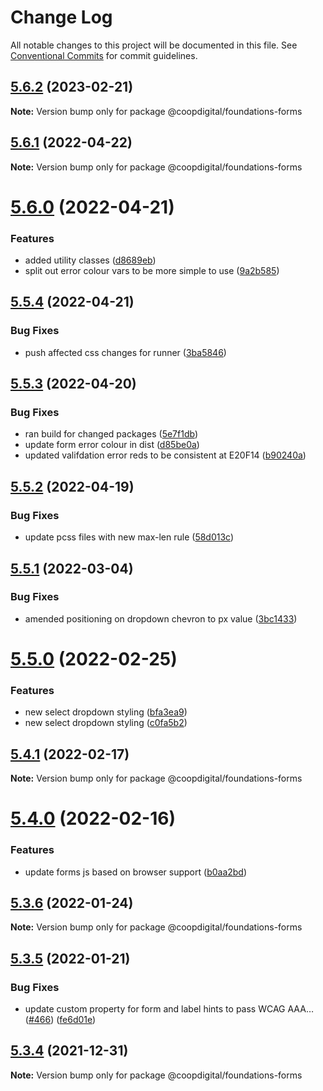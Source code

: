 # Change Log

All notable changes to this project will be documented in this file.
See [Conventional Commits](https://conventionalcommits.org) for commit guidelines.

## [5.6.2](https://github.com/coopdigital/coop-frontend/compare/@coopdigital/foundations-forms@5.6.1...@coopdigital/foundations-forms@5.6.2) (2023-02-21)

**Note:** Version bump only for package @coopdigital/foundations-forms





## [5.6.1](https://github.com/coopdigital/coop-frontend/compare/@coopdigital/foundations-forms@5.6.0...@coopdigital/foundations-forms@5.6.1) (2022-04-22)

**Note:** Version bump only for package @coopdigital/foundations-forms





# [5.6.0](https://github.com/coopdigital/coop-frontend/compare/@coopdigital/foundations-forms@5.5.4...@coopdigital/foundations-forms@5.6.0) (2022-04-21)


### Features

* added utility classes ([d8689eb](https://github.com/coopdigital/coop-frontend/commit/d8689eb5358d756d9fde99fc96b51fa77773a1a3))
* split out error colour vars to be more simple to use ([9a2b585](https://github.com/coopdigital/coop-frontend/commit/9a2b585417990fbfe150f8573cd94d76188b02f9))





## [5.5.4](https://github.com/coopdigital/coop-frontend/compare/@coopdigital/foundations-forms@5.5.3...@coopdigital/foundations-forms@5.5.4) (2022-04-21)


### Bug Fixes

* push affected css changes for runner ([3ba5846](https://github.com/coopdigital/coop-frontend/commit/3ba5846475eec8e7fa0d3bb2c84e98592874d19f))





## [5.5.3](https://github.com/coopdigital/coop-frontend/compare/@coopdigital/foundations-forms@5.5.2...@coopdigital/foundations-forms@5.5.3) (2022-04-20)


### Bug Fixes

* ran build for changed packages ([5e7f1db](https://github.com/coopdigital/coop-frontend/commit/5e7f1dbdf38ca13b8233b81f72d3725b8a47d834))
* update form error colour in dist ([d85be0a](https://github.com/coopdigital/coop-frontend/commit/d85be0a7dbf65b4781099091cf3e15bfa9096adb))
* updated valifdation error reds to be consistent at E20F14 ([b90240a](https://github.com/coopdigital/coop-frontend/commit/b90240af9bf80d5e11c9b6d4e2089aef9ec5a795))





## [5.5.2](https://github.com/coopdigital/coop-frontend/compare/@coopdigital/foundations-forms@5.5.1...@coopdigital/foundations-forms@5.5.2) (2022-04-19)


### Bug Fixes

* update pcss files with new max-len rule ([58d013c](https://github.com/coopdigital/coop-frontend/commit/58d013c58111ff07521b792b0538bca2690efc74))





## [5.5.1](https://github.com/coopdigital/coop-frontend/compare/@coopdigital/foundations-forms@5.5.0...@coopdigital/foundations-forms@5.5.1) (2022-03-04)


### Bug Fixes

* amended positioning on dropdown chevron to px value ([3bc1433](https://github.com/coopdigital/coop-frontend/commit/3bc1433ce1722b0c810580d71f8cbcc26a370ca1))





# [5.5.0](https://github.com/coopdigital/coop-frontend/compare/@coopdigital/foundations-forms@5.4.1...@coopdigital/foundations-forms@5.5.0) (2022-02-25)


### Features

* new select dropdown styling ([bfa3ea9](https://github.com/coopdigital/coop-frontend/commit/bfa3ea961c942446d1124cb7c61543bfd9a069f5))
* new select dropdown styling ([c0fa5b2](https://github.com/coopdigital/coop-frontend/commit/c0fa5b280c0ce6c3ea383ad6c91bb91cc0f3caad))





## [5.4.1](https://github.com/coopdigital/coop-frontend/compare/@coopdigital/foundations-forms@5.4.0...@coopdigital/foundations-forms@5.4.1) (2022-02-17)

**Note:** Version bump only for package @coopdigital/foundations-forms





# [5.4.0](https://github.com/coopdigital/coop-frontend/compare/@coopdigital/foundations-forms@5.3.6...@coopdigital/foundations-forms@5.4.0) (2022-02-16)


### Features

* update forms js based on browser support ([b0aa2bd](https://github.com/coopdigital/coop-frontend/commit/b0aa2bd7e4e5cbab66fc8428d4aa94977c12fdbd))





## [5.3.6](https://github.com/coopdigital/coop-frontend/compare/@coopdigital/foundations-forms@5.3.5...@coopdigital/foundations-forms@5.3.6) (2022-01-24)

**Note:** Version bump only for package @coopdigital/foundations-forms





## [5.3.5](https://github.com/coopdigital/coop-frontend/compare/@coopdigital/foundations-forms@5.3.4...@coopdigital/foundations-forms@5.3.5) (2022-01-21)


### Bug Fixes

* update custom property for form and label hints to pass WCAG AAA… ([#466](https://github.com/coopdigital/coop-frontend/issues/466)) ([fe6d01e](https://github.com/coopdigital/coop-frontend/commit/fe6d01e88e104c91fe59439d1556d72349744f1c))





## [5.3.4](https://github.com/coopdigital/coop-frontend/compare/@coopdigital/foundations-forms@5.3.3...@coopdigital/foundations-forms@5.3.4) (2021-12-31)

**Note:** Version bump only for package @coopdigital/foundations-forms
